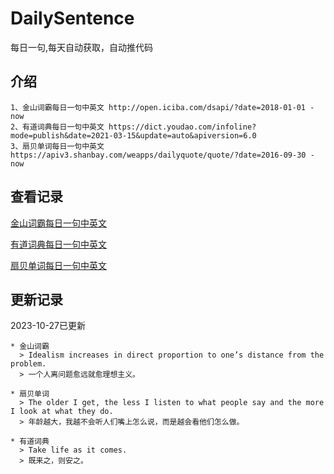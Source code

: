 # DailySentence

每日一句,每天自动获取，自动推代码

## 介绍

```
1、金山词霸每日一句中英文 http://open.iciba.com/dsapi/?date=2018-01-01 - now
2、有道词典每日一句中英文 https://dict.youdao.com/infoline?mode=publish&date=2021-03-15&update=auto&apiversion=6.0
3、扇贝单词每日一句中英文 https://apiv3.shanbay.com/weapps/dailyquote/quote/?date=2016-09-30 - now
```

## 查看记录

[金山词霸每日一句中英文](./data/iciba/)

[有道词典每日一句中英文](./data/youdao/)

[扇贝单词每日一句中英文](./data/shanbay/)

## 更新记录
2023-10-27已更新 
```
* 金山词霸
  > Idealism increases in direct proportion to one’s distance from the problem.
  > 一个人离问题愈远就愈理想主义。

* 扇贝单词
  > The older I get, the less I listen to what people say and the more I look at what they do.
  > 年龄越大，我越不会听人们嘴上怎么说，而是越会看他们怎么做。

* 有道词典
  > Take life as it comes.
  > 既来之，则安之。

```
